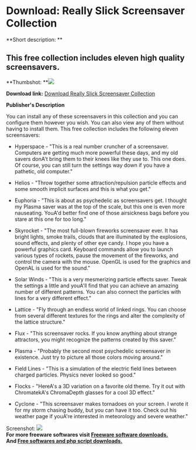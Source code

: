 # Download: Really Slick Screensaver Collection

**Short description: **

## This free collection includes eleven high quality screensavers.

  
**Thumbshot: **![](http://www.freewarefiles.com/screenshot/rs_savercollection_md.gif)   
  
**Download link:** [Download Really Slick Screensaver Collection](http://freesoftwares.boysofts.com/Really-Slick-Screensaver-Collection_program_16324.html)  
  

**Publisher's Description**  
  

You can install any of these screensavers in this collection and you can
configure them however you wish. You can also view any of them without having
to install them. This free collection includes the following eleven
screensavers:

  * Hyperspace - "This is a real number cruncher of a screensaver. Computers are getting much more powerful these days, and my old savers donA't bring them to their knees like they use to. This one does. Of course, you can still turn the settings way down if you have a pathetic, old computer."   
  

  * Helios - "Throw together some attraction/repulsion particle effects and some smooth implicit surfaces and this is what you get."   
  

  * Euphoria - "This is about as psychedelic as screensavers get. I thought my Plasma saver was at the top of the scale, but this one is even more nauseating. YouA'd better find one of those airsickness bags before you stare at this one for too long."   
  

  * Skyrocket - "The most full-blown fireworks screensaver ever. It has bright lights, smoke trails, clouds that are illuminated by the explosions, sound effects, and plenty of other eye candy. I hope you have a powerful graphics card. Keyboard commands allow you to launch various types of rockets, pause the movement of the fireworks, and control the camera with the mouse. OpenGL is used for the graphics and OpenAL is used for the sound."   
  

  * Solar Winds - "This is a very mesmerizing particle effects saver. Tweak the settings a little and youA'll find that you can achieve an amazing number of different patterns. You can also connect the particles with lines for a very different effect."   
  

  * Lattice - "Fly through an endless world of linked rings. You can choose from several different textures for the rings and alter the complexity of the lattice structure."   
  

  * Flux - "This screensaver rocks. If you know anything about strange attractors, you might recognize the patterns created by this saver."   
  

  * Plasma - "Probably the second most psychedelic screensaver in existence. Just try to picture all those colors moving around."   
  

  * Field Lines - "This is a simulation of the electric field lines between charged particles. Physics never looked so good."   
  

  * Flocks - "HereA's a 3D variation on a favorite old theme. Try it out with ChromatekA's ChromaDepth glasses for a cool 3D effect."   
  

  * Cyclone - "This screensaver makes tornadoes on your screen. I wrote it for my storm chasing buddy, but you can have it too. Check out his weather page if youA're interested in meteorology and severe weather."   
  

  
  
Screenshot:
![](http://www.freewarefiles.com/screenshot/rs_savercollection.gif)  
**For more freeware softwares visit [Freeware software downloads.](http://freesoftwares.boysofts.com/)**   
**And [Free softwares and php script downloads.](http://www.boysofts.com/)**

